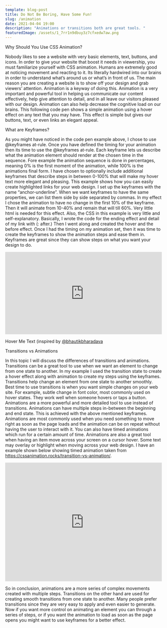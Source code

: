```yaml
---
template: blog-post
title: Do Not Be Boring, Have Some Fun!
slug: /animation
date: 2021-04-04 19:00
description: "Animations or transitions both are great tools. "
featuredImage: /assets/1_7rr1n9dbuy3z7cfxedw7aw.png
---
```

Why Should You Use CSS Animation?

Nobody likes to see a website with very basic elements, text, buttons, and icons. In order to give your website that boost it needs in viewership, you must familiarize yourself with CSS animation. Humans are extremely good at noticing movement and reacting to it. Its literally hardwired into our brains in order to understand what’s around us or what’s in front of us. The main reason you are creating a website is to show off your design and grab viewers’ attention. Animation is a keyway of doing this. Animation is a very important and powerful tool in helping us communicate our content effectively, help give attention to detail, and in all leave our visitors pleased with our design. Animation can also help decrease the cognitive load on our brains. This following code pen shows a simple animation using a hover effect on any text that you may have. This effect is simple but gives our buttons, text, or even links an elegant appeal.

What are Keyframes?

As you might have noticed in the code pen example above, I chose to use @keyframes at-rule. Once you have defined the timing for your animation then its time to use the @keyframes at-rule. Each keyframe lets us describe what the animation element should render at the chosen time in the sequence. Fore example the animation sequence is done in percentages, meaning 0% is the first moment of the animation, while 100% is the animations final form. I have chosen to optionally include additional keyframes that describe steps in between 0-100% that will make my hover text more elegant and pleasing. This example shows how you can easily create highlighted links for your web design. I set up the keyframes with the name “anchor-underline”. When we want keyframes to have the same properties, we can list them side by side separated by commas. In my effect I chose the animation to have no change in the first 10% of the keyframe. Then it will animate from 10-40% and remain that will till 60%. Very little html is needed for this effect. Also, the CSS in this example is very little and self-explanatory. Basically, I wrote the code for the ending effect and detail of my link with (: after.) Then I went along and created the hover and the before effect. Once I had the timing on my animation set, then it was time to create the keyframes to show the animation steps and ease them in. Keyframes are great since they can show steps on what you want your design to do.

<iframe height="265" style="width: 100%;" scrolling="no" title="mdRwEQx" src="https://codepen.io/shaheerashan/embed/mdRwEQx?height=265&theme-id=dark&default-tab=css,result" frameborder="no" loading="lazy" allowtransparency="true" allowfullscreen="true">
  See the Pen <a href='https://codepen.io/shaheerashan/pen/mdRwEQx'>mdRwEQx</a> by shaheerashan
  (<a href='https://codepen.io/shaheerashan'>@shaheerashan</a>) on <a href='https://codepen.io'>CodePen</a>.
</iframe>

<figcaption>

Hover Me Text (inspired by <a href='https://codepen.io/bhautikbharadava/pen/OdPzdW'>@bhautikbharadava</a>

 </figcaption>

Transitions vs Animations

In this topic I will discuss the differences of transitions and animations. Transitions can be a great tool to use when we want an element to change from one state to another. In my example I used the transition state to create a hover effect along with animation to create my steps using the keyframes. Transitions help change an element from one state to another smoothly. Best time to use transitions is when you want simple changes on your web site. For example, subtle change in font color, most commonly used on hover states. They work well when someone hovers or taps a button. Animations are a more powerful and more detailed tool to use instead of transitions. Animations can have multiple steps in-between the beginning and end state. This is achieved with the above mentioned keyframes. Animations are most commonly used when you need something to move right as soon as the page loads and the animation can be on repeat without having the user to interact with it. You can also have timed animations which run for a certain amount of time. Animations are also a great tool when having an item move across your screen on a cursor hover. Some text may overlay or highlight when moving across your web design. I have an example shown below showing timed animation taken from <https://cssanimation.rocks/transition-vs-animation/>.

<iframe height="382" style="width: 100%;" scrolling="no" title="Baymax face - Hero Number 6 " src="https://codepen.io/donovanh/embed/ZYaMjw?height=382&theme-id=dark&default-tab=css,result" frameborder="no" loading="lazy" allowtransparency="true" allowfullscreen="true">
  See the Pen <a href='https://codepen.io/donovanh/pen/ZYaMjw'>Baymax face - Hero Number 6 </a> by Donovan Hutchinson
  (<a href='https://codepen.io/donovanh'>@donovanh</a>) on <a href='https://codepen.io'>CodePen</a>.
</iframe>



So in conclusion, animations are a more series of complex movements created with multiple steps. Transitions on the other hand are used for creating smooth transitions from one state to another. Many people prefer transitions since they are very easy to apply and even easier to generate. Now if you want more control on animating an element you can through a series of steps, or if you want the animation to load as soon as the page opens you might want to use keyframes for a better effect.